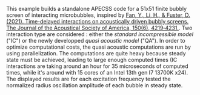 This example builds a standalone APECSS code for a 51x51 finite bubbly screen of interacting microbubbles, inspired by [Fan, Y., Li, H., & Fuster, D. (2021). Time-delayed interactions on acoustically driven bubbly screens. The Journal of the Acoustical Society of America, 150(6), 4219‑4231.](https://doi.org/10.1121/10.0008905). Two interaction type are considered : either the _standard incompressible model_ ("IC") or the newly developped _quasi acoustic model_ ("QA"). In order to optimize computational costs, the quasi acoustic computations are run by using parallelization. The computations are quite heavy because steady state must be achieved, leading to large enough computed times (IC interactions are taking around an hour for 35 microseconds of computed times, while it's around with 15 cores of an Intel 13th gen I7 13700K x24). The displayed results are for each excitation frequency tested the normalized radius oscillation amplitude of each bubble in steady state.